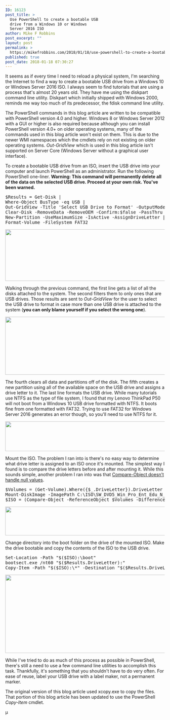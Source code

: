```yaml
---
ID: 16123
post_title: >
  Use PowerShell to create a bootable USB
  drive from a Windows 10 or Windows
  Server 2016 ISO
author: Mike F Robbins
post_excerpt: ""
layout: post
permalink: >
  https://mikefrobbins.com/2018/01/18/use-powershell-to-create-a-bootable-usb-drive-from-a-windows-10-or-windows-server-2016-iso/
published: true
post_date: 2018-01-18 07:30:27
---
```

It seems as if every time I need to reload a physical system, I'm searching the Internet to find a way to create a bootable USB drive from a Windows 10 or Windows Server 2016 ISO. I always seem to find tutorials that are using a process that's almost 20 years old. They have me using the diskpart command line utility. Diskpart which initially shipped with Windows 2000, reminds me way too much of its predecessor, the fdisk command line utility.

The PowerShell commands in this blog article are written to be compatible with PowerShell version 4.0 and higher. Windows 8 or Windows Server 2012 with a GUI or higher is also required because although you can install PowerShell version 4.0+ on older operating systems, many of the commands used in this blog article won't exist on them. This is due to the newer WMI namespaces which the cmdlets rely on not existing on older operating systems. <em>Out-GridView</em> which is used in this blog article isn't supported on Server Core (Windows Server without a graphical user interface).

To create a bootable USB drive from an ISO, insert the USB drive into your computer and launch PowerShell as an administrator. Run the following PowerShell one-liner. <strong>Warning: This command will permanently delete all of the data on the selected USB drive. Proceed at your own risk. You've been warned.</strong>
<pre class="lang:ps decode:true">$Results = Get-Disk |
Where-Object BusType -eq USB |
Out-GridView -Title 'Select USB Drive to Format' -OutputMode Single |
Clear-Disk -RemoveData -RemoveOEM -Confirm:$false -PassThru |
New-Partition -UseMaximumSize -IsActive -AssignDriveLetter |
Format-Volume -FileSystem FAT32</pre>
<a href="http://mikefrobbins.com/wp-content/uploads/2018/01/boot-usb1b.jpg"><img class="alignnone size-full wp-image-16128" src="http://mikefrobbins.com/wp-content/uploads/2018/01/boot-usb1b.jpg" alt="" width="859" height="163" /></a>

Walking through the previous command, the first line gets a list of all the disks attached to the system. The second filters them to only ones that are USB drives. Those results are sent to <em>Out-GridView</em> for the user to select the USB drive to format in case more than one USB drive is attached to the system (<strong>you can only blame yourself if you select the wrong one</strong>).

<a href="http://mikefrobbins.com/wp-content/uploads/2018/01/boot-usb2a.jpg"><img class="alignnone size-full wp-image-16129" src="http://mikefrobbins.com/wp-content/uploads/2018/01/boot-usb2a.jpg" alt="" width="859" height="183" /></a>

The fourth clears all data and partitions off of the disk. The fifth creates a new partition using all of the available space on the USB drive and assigns a drive letter to it. The last line formats the USB drive. While many tutorials use NTFS as the type of file system, I found that my Lenovo ThinkPad P50 will not boot from a Windows 10 USB drive formatted with NTFS. It boots fine from one formatted with FAT32. Trying to use FAT32 for Windows Server 2016 generates an error though, so you'll need to use NTFS for it.

<a href="http://mikefrobbins.com/wp-content/uploads/2018/01/boot-usb5a.jpg"><img class="alignnone size-full wp-image-16184" src="http://mikefrobbins.com/wp-content/uploads/2018/01/boot-usb5a.jpg" alt="" width="859" height="94" /></a>

Mount the ISO. The problem I ran into is there's no easy way to determine what drive letter is assigned to an ISO once it's mounted. The simplest way I found is to compare the drive letters before and after mounting it. While this sounds simple, another problem I ran into was that <a href="http://mikefrobbins.com/2018/01/08/powershell-compare-object-doesnt-handle-null-values/" target="_blank" rel="noopener">Compare-Object doesn’t handle null values</a>.
<pre class="lang:ps decode:true">$Volumes = (Get-Volume).Where({$_.DriveLetter}).DriveLetter
Mount-DiskImage -ImagePath C:\ISO\SW_DVD5_Win_Pro_Ent_Edu_N_10_1709_64BIT_English_MLF_X21-50143.ISO
$ISO = (Compare-Object -ReferenceObject $Volumes -DifferenceObject (Get-Volume).Where({$_.DriveLetter}).DriveLetter).InputObject</pre>
<a href="http://mikefrobbins.com/wp-content/uploads/2018/01/boot-usb3a.jpg"><img class="alignnone size-full wp-image-16130" src="http://mikefrobbins.com/wp-content/uploads/2018/01/boot-usb3a.jpg" alt="" width="859" height="91" /></a>

Change directory into the boot folder on the drive of the mounted ISO. Make the drive bootable and copy the contents of the ISO to the USB drive.
<pre class="lang:ps decode:true ">Set-Location -Path "$($ISO):\boot"
bootsect.exe /nt60 "$($Results.DriveLetter):"
Copy-Item -Path "$($ISO):\*" -Destination "$($Results.DriveLetter):" -Recurse -Verbose</pre>
<a href="http://mikefrobbins.com/wp-content/uploads/2018/01/boot-usb4b.jpg"><img class="alignnone size-full wp-image-16190" src="http://mikefrobbins.com/wp-content/uploads/2018/01/boot-usb4b.jpg" alt="" width="859" height="247" /></a>

While I've tried to do as much of this process as possible in PowerShell, there's still a need to use a few command line utilities to accomplish this task. Thankfully, it's something that you shouldn't have to do very often. For ease of reuse, label your USB drive with a label maker, not a permanent marker.

The original version of this blog article used xcopy.exe to copy the files. That portion of this blog article has been updated to use the PowerShell <em>Copy-Item</em> cmdlet.

µ